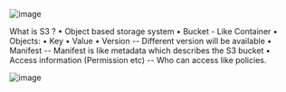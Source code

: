 
![image](https://github.com/pavankumar0077/Aws-Devops/assets/40380941/41621a3e-3c9f-467d-9288-46c1affb1bb3)

What is S3 ?
• Object based storage system
• Bucket - Like Container
• Objects:
• Key
• Value
• Version -- Different version will be available
• Manifest -- Manifest is like metadata which describes the S3 bucket 
• Access information (Permission etc) -- Who can access like policies.

![image](https://github.com/pavankumar0077/Aws-Devops/assets/40380941/b163dc53-d8c9-4300-9d6e-84e596ddefd4)

